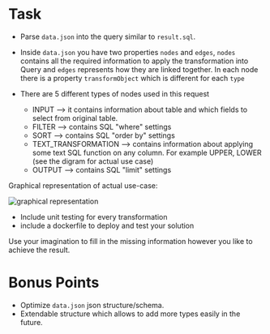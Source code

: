 # Task

- Parse `data.json` into the query similar to `result.sql`. 

- Inside `data.json` you have two properties `nodes` and `edges`, `nodes` contains all the required
information to apply the transformation into Query and `edges` represents how they are linked together. In each node there is a property `transformObject` which is different for each `type`

- There are 5 different types of nodes used in this request

   - INPUT		                --> it contains information about table and which fields to select from original table. 
   - FILTER	                    --> contains SQL "where" settings 
   - SORT		                --> contains SQL "order by" settings 
   - TEXT_TRANSFORMATION	    --> contains information about applying some text SQL function on any column. For example UPPER, LOWER (see the digram for actual use case)
   - OUTPUT	                    --> contains SQL "limit" settings

Graphical representation of actual use-case:

![graphical representation](https://github.com/goes-funky/modeling-test/blob/master/graphical-representation.png?raw=true) 


- Include unit testing for every transformation
- include a dockerfile to deploy and test your solution


Use your imagination to fill in the missing information however you like to achieve the result.

# Bonus Points
 - Optimize `data.json` json structure/schema.
 - Extendable structure which allows to add more types easily in the future.

